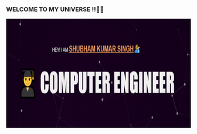 ### WELCOME TO MY UNIVERSE !!👋👦
<!DOCTYPE html>
<html>
<body>
<a href= "https://shubhamsingh.ml/" target="_blank"><img src="lgadaal.gif"  width="1000" height="300"></a>
</body>
</html>
